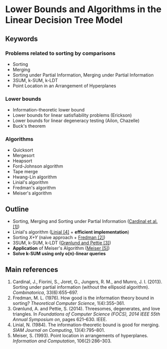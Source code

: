 
# Lower Bounds and Algorithms in the Linear Decision Tree Model

## Keywords

### Problems related to sorting by comparisons

  - Sorting
  - Merging
  - Sorting under Partial Information, Merging under Partial Information
  - 3SUM, k-SUM, k-LDT
  - Point Location in an Arrangement of Hyperplanes


### Lower bounds

  - Information-theoretic lower bound
  - Lower bounds for linear satisfiability problems (Erickson)
  - Lower bounds for linear degeneracy testing (Ailon, Chazelle)
  - Buck's theorem


### Algorithms

  - Quicksort
  - Mergesort
  - Heapsort
  - Ford-Johnson algorithm
  - Tape merge
  - Hwang-Lin algorithm
  - Linial's algorithm
  - Fredman's algorithm
  - Meiser's algorithm


## Outline

  - Sorting, Merging and Sorting under Partial Information ([Cardinal et al. [1]](#main-references))
  - Linial's algorithm ([Linial [4]](#main-references) + **efficient implementation**)
  - Sorting *X+Y* (naive approach + [Fredman [2]](#main-references))
  - 3SUM, k-SUM, k-LDT ([Grønlund and Pettie [3]](#main-references))
  - **Application** of Meiser's Algorithm ([Meiser [5]](#main-references))
  - **Solve k-SUM using only o(n)-linear queries**

## Main references

  1. Cardinal, J., Fiorini, S., Joret, G., Jungers, R. M., and Munro, J. I.
(2013). Sorting under partial information (without the ellipsoid algorithm).
*Combinatorica*, 33(6):655–697.
  2. Fredman, M. L. (1976). How good is the information theory bound in
sorting? *Theoretical Computer Science*, 1(4):355–361.
  3. Grønlund, A. and Pettie, S. (2014). Threesomes, degenerates, and love
triangles. In *Foundations of Computer Science (FOCS), 2014 IEEE 55th
Annual Symposium on*, pages 621–630. IEEE.
  4. Linial, N. (1984). The information-theoretic bound is good for merging.
*SIAM Journal on Computing*, 13(4):795–801.
  5. Meiser, S. (1993). Point location in arrangements of hyperplanes.
*Information and Computation*, 106(2):286–303.
